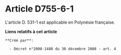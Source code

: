 # Article D755-6-1

L'article D. 531-1 est applicable en Polynésie française.

**Liens relatifs à cet article**

	**Créé par**:

	  - Décret n°2008-1480 du 30 décembre 2008 - art. 4
